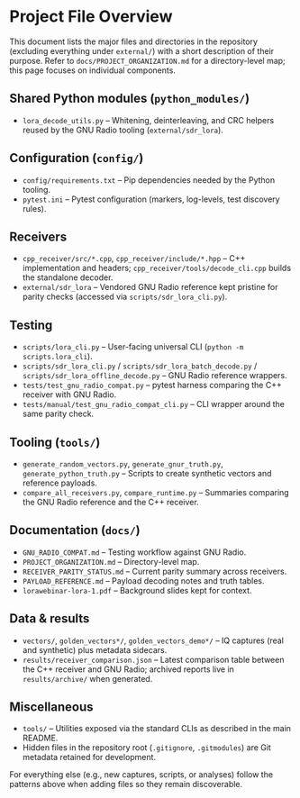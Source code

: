 # Project File Overview

This document lists the major files and directories in the repository (excluding everything under `external/`) with a short description of their purpose. Refer to `docs/PROJECT_ORGANIZATION.md` for a directory-level map; this page focuses on individual components.

## Shared Python modules (`python_modules/`)
- `lora_decode_utils.py` – Whitening, deinterleaving, and CRC helpers reused by the GNU Radio tooling (`external/sdr_lora`).

## Configuration (`config/`)
- `config/requirements.txt` – Pip dependencies needed by the Python tooling.
- `pytest.ini` – Pytest configuration (markers, log-levels, test discovery rules).

## Receivers
- `cpp_receiver/src/*.cpp`, `cpp_receiver/include/*.hpp` – C++ implementation and headers; `cpp_receiver/tools/decode_cli.cpp` builds the standalone decoder.
- `external/sdr_lora` – Vendored GNU Radio reference kept pristine for parity checks (accessed via `scripts/sdr_lora_cli.py`).

## Testing
- `scripts/lora_cli.py` – User-facing universal CLI (`python -m scripts.lora_cli`).
- `scripts/sdr_lora_cli.py` / `scripts/sdr_lora_batch_decode.py` / `scripts/sdr_lora_offline_decode.py` – GNU Radio reference wrappers.
- `tests/test_gnu_radio_compat.py` – pytest harness comparing the C++ receiver with GNU Radio.
- `tests/manual/test_gnu_radio_compat_cli.py` – CLI wrapper around the same parity check.

## Tooling (`tools/`)
- `generate_random_vectors.py`, `generate_gnur_truth.py`, `generate_python_truth.py` – Scripts to create synthetic vectors and reference payloads.
- `compare_all_receivers.py`, `compare_runtime.py` – Summaries comparing the GNU Radio reference and the C++ receiver.

## Documentation (`docs/`)
- `GNU_RADIO_COMPAT.md` – Testing workflow against GNU Radio.
- `PROJECT_ORGANIZATION.md` – Directory-level map.
- `RECEIVER_PARITY_STATUS.md` – Current parity summary across receivers.
- `PAYLOAD_REFERENCE.md` – Payload decoding notes and truth tables.
- `lorawebinar-lora-1.pdf` – Background slides kept for context.

## Data & results
- `vectors/`, `golden_vectors*/`, `golden_vectors_demo*/` – IQ captures (real and synthetic) plus metadata sidecars.
- `results/receiver_comparison.json` – Latest comparison table between the C++ receiver and GNU Radio; archived reports live in `results/archive/` when generated.

## Miscellaneous
- `tools/` – Utilities exposed via the standard CLIs as described in the main README.
- Hidden files in the repository root (`.gitignore`, `.gitmodules`) are Git metadata retained for development.

For everything else (e.g., new captures, scripts, or analyses) follow the patterns above when adding files so they remain discoverable.
